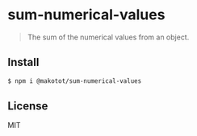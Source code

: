 # sum-numerical-values

> The sum of the numerical values from an object.


## Install

```sh
$ npm i @makotot/sum-numerical-values
```


## License

MIT

